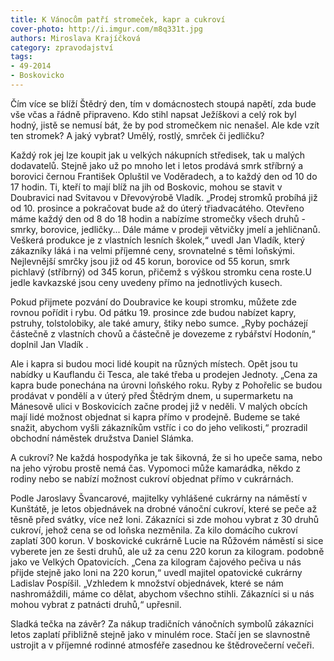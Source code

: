 ```yaml
---
title: K Vánocům patří stromeček, kapr a cukroví
cover-photo: http://i.imgur.com/m8q331t.jpg
authors: Miroslava Krajíčková
category: zpravodajství
tags: 
- 49-2014
- Boskovicko
---
```

Čím více se blíží Štědrý den, tím v domácnostech stoupá napětí, zda bude vše včas a řádně připraveno. Kdo stihl napsat Ježíškovi a celý rok byl hodný, jistě se nemusí bát, že by pod stromečkem nic nenašel. Ale kde vzít ten stromek? A jaký vybrat? Umělý, rostlý, smrček či jedličku?

Každý rok jej lze koupit jak u velkých nákupních středisek, tak u malých dodavatelů. Stejně jako už po mnoho let i letos prodává smrk stříbrný a borovici černou František Opluštil ve Voděradech, a to každý den od 10 do 17 hodin. Ti, kteří to mají blíž na jih od Boskovic, mohou se stavit v Doubravici nad Svitavou v Dřevovýrobě Vladík. „Prodej stromků probíhá již od 10. prosince a pokračovat bude až do úterý třiadvacátého. Otevřeno máme každý den od 8 do 18 hodin a nabízíme stromečky všech druhů - smrky, borovice, jedličky... Dále máme v prodeji větvičky jmelí a jehličnanů. Veškerá produkce je z vlastních lesních školek,“ uvedl Jan Vladík, který zákazníky láká i na velmi příjemné ceny, srovnatelné s těmi loňskými. Nejlevnější smrčky jsou již od 45 korun, borovice od 55 korun, smrk pichlavý (stříbrný) od 345 korun, přičemž s výškou stromku cena roste.U jedle kavkazské jsou ceny uvedeny přímo na jednotlivých kusech. 

Pokud přijmete pozvání do Doubravice ke koupi stromku, můžete zde rovnou pořídit i rybu. Od pátku 19. prosince zde budou nabízet kapry, pstruhy, tolstolobiky, ale také amury, štiky nebo sumce. „Ryby pocházejí částečně z vlastních chovů a částečně je dovezeme z rybářství Hodonín,“ doplnil Jan Vladík .

Ale i kapra si budou moci lidé koupit na různých místech. Opět jsou tu nabídky u Kauflandu či Tesca, ale také třeba u prodejen Jednoty. „Cena za kapra bude ponechána na úrovni loňského roku. Ryby z Pohořelic se budou prodávat v pondělí a v úterý před Štědrým dnem, u supermarketu na Mánesově ulici v Boskovicích začne prodej již v neděli. V malých obcích mají lidé možnost objednat si kapra přímo v prodejně. Budeme se také snažit, abychom vyšli zákazníkům vstříc i co do jeho velikosti,“ prozradil obchodní náměstek družstva Daniel Slámka.

A cukroví? Ne každá hospodyňka je tak šikovná, že si ho upeče sama, nebo na jeho výrobu prostě nemá čas. Vypomoci může kamarádka, někdo z rodiny nebo se nabízí možnost cukroví objednat přímo v cukrárnách.

Podle Jaroslavy Švancarové, majitelky vyhlášené cukrárny na náměstí v Kunštátě, je letos objednávek na drobné vánoční cukroví, které se peče až těsně před svátky, více než loni. Zákazníci si zde mohou vybrat z 30 druhů cukroví, jehož cena se od loňska nezměnila. Za kilo domácího cukroví zaplatí 300 korun. V boskovické cukrárně Lucie na Růžovém náměstí si sice vyberete jen ze šesti druhů, ale už za cenu 220 korun za kilogram. podobně jako ve Velkých Opatovicích. „Cena za kilogram čajového pečiva u nás přijde stejně jako loni na 220 korun,“ uvedl majitel opatovické cukrárny Ladislav Pospíšil. „Vzhledem k množství objednávek, které se nám nashromáždili, máme co dělat, abychom všechno stihli. Zákazníci si u nás mohou vybrat z patnácti druhů,“ upřesnil. 

Sladká tečka na závěr? Za nákup tradičních vánočních symbolů zákazníci letos zaplatí přibližně stejně jako v minulém roce. Stačí jen se slavnostně ustrojit a v příjemné rodinné atmosféře zasednou ke štědrovečerní večeři.



